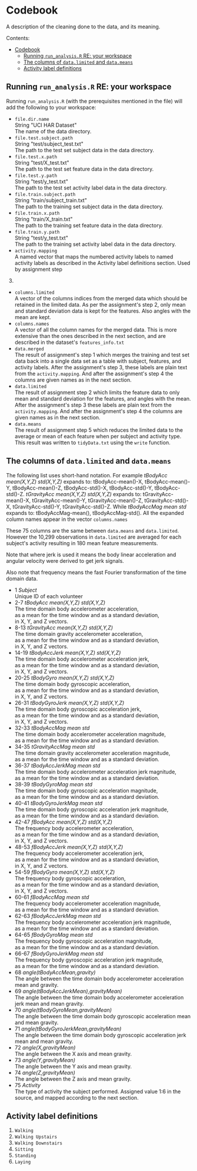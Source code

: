 # Codebook
A description of the cleaning done to the data, and its meaning.

Contents:
<!-- TOC depth:6 withLinks:1 updateOnSave:1 -->
- [Codebook](#codebook)
  - [Running `run_analysis.R` RE: your workspace](#running-run_analysisr-re-your-workspace)
  - [The columns of `data.limited` and `data.means`](#the-columns-of-datalimited-and-datameans)
  - [Activity label definitions](#activity-label-definitions)

<!-- /TOC -->

## Running `run_analysis.R` RE: your workspace
Running `run_analysis.R` (with the prerequisites mentioned in the file) will add
the following to your workspace:
- `file.dir.name`  
 String "UCI HAR Dataset"  
 The name of the data directory.  
- `file.test.subject.path`  
 String "test/subject_test.txt"  
 The path to the test set subject data in the data directory.  
- `file.test.x.path`  
 String "test/X_test.txt"  
 The path to the test set feature data in the data directory.
- `file.test.y.path`  
 String "test/y_test.txt"  
 The path to the test set activity label data in the data directory.
- `file.train.subject.path`  
 String "train/subject_train.txt"  
 The path to the training set subject data in the data directory.
- `file.train.x.path`  
 String "train/X_train.txt"  
 The path to the training set feature data in the data directory.
- `file.train.y.path`  
 String "test/y_test.txt"  
 The path to the training set activity label data in the data directory.
- `activity.mapping`  
 A named vector that maps the numbered activity labels to named activity labels
 as described in the Activity label definitions section. Used by assignment step
 3.
- `columns.limited`  
 A vector of the columns indices from the merged data which should be retained
 in the limited data. As per the assignment's step 2, only mean and standard
 deviation data is kept for the features. Also angles with the mean are kept.
- `columns.names`  
 A vector of all the column names for the merged data. This is more extensive
 than the ones described in the next section, and are described in the dataset's
 `features_info.txt`
- `data.merged`  
 The result of assignment's step 1 which merges the training and test set data
 back into a single data set as a table with subject, features, and activity
 labels. After the assignment's step 3, these labels are plain text from the
 `activity.mapping`. And after the assignment's step 4 the columns are given
 names as in the next section.
- `data.limited`  
 The result of assignment step 2 which limits the feature data to only mean and
 standard deviation for the features, and angles with the mean. After the
 assignment's step 3 these labels are plain text from the `activity.mapping`.
 And after the assignment's step 4 the columns are given names as in the next
 section.
- `data.means`  
 The result of assignment step 5 which reduces the limited data to the average
 or mean of each feature when per subject and activity type. This result was
 written to `tidyData.txt` using the `write` function.

## The columns of `data.limited` and `data.means`
The following list uses short-hand notation. For example *tBodyAcc mean(X,Y,Z)
std(X,Y,Z)* expands to: tBodyAcc-mean()-X, tBodyAcc-mean()-Y,
tBodyAcc-mean()-Z, tBodyAcc-std()-X, tBodyAcc-std()-Y, tBodyAcc-std()-Z.
*tGravityAcc mean(X,Y,Z) std(X,Y,Z)* expands to: tGravityAcc-mean()-X,
tGravityAcc-mean()-Y, tGravityAcc-mean()-Z, tGravityAcc-std()-X,
tGravityAcc-std()-Y, tGravityAcc-std()-Z. While *tBodyAccMag mean std* expands
to: tBodyAccMag-mean(), tBodyAccMag-std(). All the expanded column names
appear in the vector `columns.names`

These 75 columns are the same between `data.means` and `data.limited`. However
the 10,299 observations in `data.limited` are averaged for each subject's
activity resulting in 180 mean feature measurements.

Note that where jerk is used it means the body linear acceleration and angular
velocity were derived to get jerk signals.

Also note that frequency means the fast Fourier transformation of the time
domain data.

- 1 *Subject*  
  Unique ID of each volunteer
- 2-7 *tBodyAcc             mean(X,Y,Z) std(X,Y,Z)*  
  The time domain body accelerometer acceleration,  
  as a mean for the time window and as a standard deviation,  
  in X, Y, and Z vectors.
- 8-13  *tGravityAcc           mean(X,Y,Z) std(X,Y,Z)*  
  The time domain gravity accelerometer acceleration,  
  as a mean for the time window and as a standard deviation,  
  in X, Y, and Z vectors.
- 14-19 *tBodyAccJerk         mean(X,Y,Z) std(X,Y,Z)*  
  The time domain body accelerometer acceleration jerk,  
  as a mean for the time window and as a standard deviation,  
  in X, Y, and Z vectors.
- 20-25 *tBodyGyro            mean(X,Y,Z) std(X,Y,Z)*  
  The time domain body gyroscopic acceleration,  
  as a mean for the time window and as a standard deviation,  
  in X, Y, and Z vectors.
- 26-31 *tBodyGyroJerk        mean(X,Y,Z) std(X,Y,Z)*  
  The time domain body gyroscopic acceleration jerk,  
  as a mean for the time window and as a standard deviation,  
  in X, Y, and Z vectors.
- 32-33 *tBodyAccMag          mean        std*  
  The time domain body accelerometer acceleration magnitude,  
  as a mean for the time window and as a standard deviation.
- 34-35 *tGravityAccMag       mean        std*  
  The time domain gravity accelerometer acceleration magnitude,  
  as a mean for the time window and as a standard deviation.
- 36-37 *tBodyAccJerkMag      mean        std*  
  The time domain body accelerometer acceleration jerk magnitude,  
  as a mean for the time window and as a standard deviation.
- 38-39 *tBodyGyroMag         mean        std*  
  The time domain body gyroscopic acceleration magnitude,  
  as a mean for the time window and as a standard deviation.
- 40-41 *tBodyGyroJerkMag     mean        std*  
  The time domain body gyroscopic acceleration jerk magnitude,  
  as a mean for the time window and as a standard deviation.
- 42-47 *fBodyAcc             mean(X,Y,Z) std(X,Y,Z)*  
  The frequency body accelerometer acceleration,  
  as a mean for the time window and as a standard deviation,  
  in X, Y, and Z vectors.
- 48-53 *fBodyAccJerk         mean(X,Y,Z) std(X,Y,Z)*  
  The frequency body accelerometer acceleration jerk,  
  as a mean for the time window and as a standard deviation,  
  in X, Y, and Z vectors.
- 54-59 *fBodyGyro            mean(X,Y,Z) std(X,Y,Z)*  
  The frequency body gyroscopic acceleration,  
  as a mean for the time window and as a standard deviation,  
  in X, Y, and Z vectors.
- 60-61 *fBodyAccMag          mean        std*  
  The frequency body accelerometer acceleration magnitude,  
  as a mean for the time window and as a standard deviation.
- 62-63 *fBodyAccJerkMag  mean        std*  
  The frequency body accelerometer acceleration jerk magnitude,  
  as a mean for the time window and as a standard deviation.
- 64-65 *fBodyGyroMag     mean        std*  
  The frequency body gyroscopic acceleration magnitude,  
  as a mean for the time window and as a standard deviation.
- 66-67 *fBodyGyroJerkMag mean        std*  
 The frequency body gyroscopic acceleration jerk magnitude,  
 as a mean for the time window and as a standard deviation.
- 68 *angle(tBodyAccMean,gravity)*  
 The angle between the time domain body accelerometer acceleration mean and
 gravity.
- 69 *angle(tBodyAccJerkMean),gravityMean)*  
  The angle between the time domain body accelerometer acceleration jerk mean
  and mean gravity.
- 70 *angle(tBodyGyroMean,gravityMean)*  
  The angle between the time domain body gyroscopic acceleration mean and mean
  gravity.
- 71 *angle(tBodyGyroJerkMean,gravityMean)*  
  The angle between the time domain body gyroscopic acceleration jerk mean and
  mean gravity.
- 72 *angle(X,gravityMean)*  
  The angle between the X axis and mean gravity.
- 73 *angle(Y,gravityMean)*  
  The angle between the Y axis and mean gravity.
- 74 *angle(Z,gravityMean)*  
  The angle between the Z axis and mean gravity.
- 75 *Activity*  
  The type of activity the subject performed. Assigned value 1:6 in the source,
  and mapped according to the next section.

## Activity label definitions
1. `Walking`
2. `Walking Upstairs`
3. `Walking Downstairs`
4. `Sitting`
5. `Standing`
6. `Laying`
